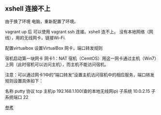 ##  xshell 连接不上
由于换了环境 电脑，重新配置了环境。

vagrant up 后 可以使用 vagrant ssh 连接。xshell 连不上。 没有本地网络（网线），用的无线网卡，链接Wi-Fi.



配置virtualbox 
设置VirtualBox 网卡，端口转发规则

宿机启动第一块网卡
网卡1：NAT
宿机（CemtOS）用这一网卡通过主机（Win7）上网（此时宿机可以访问主机），而主机不能访问宿机。

注意：可以通过网卡1中的“端口转发”设置主机访问宿机中的相应服务，端口转发规则设置具体如下：

名称 putty 协议 tcp 主机ip 192.168.1.100(查的本地无线网ip) 子系统 10.0.2.15 子系统端口 22



[参考](http://www.it165.net/os/html/201407/8878.html)
